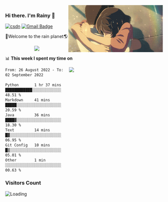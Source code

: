 <img  align='right' height="150" src="https://github.com/LikeRainDay/LikeRainDay/blob/master/pic/img_rain_1.gif?raw=true">



### Hi there. I'm Rainy :lemon:

[![csdn](https://img.shields.io/badge/-csdn-c14438?style=flat-square&logo=c&logoColor=white)](https://blog.csdn.net/qq_15807167)
[![Gmail Badge](https://img.shields.io/badge/-gmail-c14438?style=flat-square&logo=Gmail&logoColor=white&link=mailto:houshuai0816@gmail.com)](mailto:houshuai0816@gmail.com)

🚀Welcome to the rain planet🌎

<center>
<img align='center'  src="https://source.unsplash.com/random/1200x600">
</center>

📊 **This week I spent my time on**

<img align='right'   width="300" src="https://github-readme-stats.vercel.app/api?username=LikeRainDay&show_icons=true&title_color=fff&icon_color=79ff97&text_color=9f9f9f&bg_color=151515&count_private=true">

<!--START_SECTION:waka-->

```text
From: 26 August 2022 - To: 02 September 2022

Python       1 hr 37 mins    ████████████░░░░░░░░░░░░░   48.51 %
Markdown     41 mins         █████░░░░░░░░░░░░░░░░░░░░   20.59 %
Java         36 mins         ████▓░░░░░░░░░░░░░░░░░░░░   18.30 %
Text         14 mins         █▓░░░░░░░░░░░░░░░░░░░░░░░   06.95 %
Git Config   10 mins         █▒░░░░░░░░░░░░░░░░░░░░░░░   05.01 %
Other        1 min           ░░░░░░░░░░░░░░░░░░░░░░░░░   00.63 %
```

<!--END_SECTION:waka-->

### Visitors Count
<img align="left" src = "https://profile-counter.glitch.me/LikeRainDay/count.svg" alt ="Loading">
